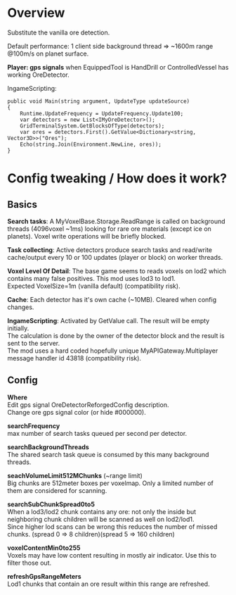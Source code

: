 # Overview

Substitute the vanilla ore detection.

Default performance: 1 client side background thread => ~1600m range @100m/s on planet surface.

**Player: gps signals** when EquippedTool is HandDrill or ControlledVessel has working OreDetector.

IngameScripting:
```
public void Main(string argument, UpdateType updateSource)
{
    Runtime.UpdateFrequency = UpdateFrequency.Update100;
    var detectors = new List<IMyOreDetector>();
    GridTerminalSystem.GetBlocksOfType(detectors);
    var ores = detectors.First().GetValue<Dictionary<string, Vector3D>>("Ores");
    Echo(string.Join(Environment.NewLine, ores));
}
```

# Config tweaking / How does it work?

## Basics

**Search tasks**:
A MyVoxelBase.Storage.ReadRange is called on background threads (4096voxel ~1ms) looking for rare ore materials (except ice on planets).
Voxel write operations will be briefly blocked.

**Task collecting**:
Active detectors produce search tasks and read/write cache/output every 10 or 100 updates (player or block) on worker threads.

**Voxel Level Of Detail**:
The base game seems to reads voxels on lod2 which contains many false positives. This mod uses lod3 to lod1.  
Expected VoxelSize=1m (vanilla default) (compatibility risk).

**Cache**:
Each detector has it's own cache (~10MB). Cleared when config changes.

**IngameScripting**:
Activated by GetValue call. The result will be empty initially.  
The calculation is done by the owner of the detector block and the result is sent to the server.  
The mod uses a hard coded hopefully unique MyAPIGateway.Multiplayer message handler id 43818 (compatibility risk).

## Config

**Where**  
Edit gps signal OreDetectorReforgedConfig description.  
Change ore gps signal color (or hide #000000).

**searchFrequency**  
max number of search tasks queued per second per detector.

**searchBackgroundThreads**  
The shared search task queue is consumed by this many background threads.

**seachVolumeLimit512MChunks** (~range limit)  
Big chunks are 512meter boxes per voxelmap. Only a limited number of them are considered for scanning.

**searchSubChunkSpread0to5**  
When a lod3/lod2 chunk contains any ore: not only the inside but neighboring chunk children will be scanned as well on lod2/lod1.  
Since higher lod scans can be wrong this reduces the number of missed chunks. (spread 0 => 8 children)(spread 5 => 160 children)

**voxelContentMin0to255**  
Voxels may have low content resulting in mostly air indicator. Use this to filter those out.

**refreshGpsRangeMeters**  
Lod1 chunks that contain an ore result within this range are refreshed.

